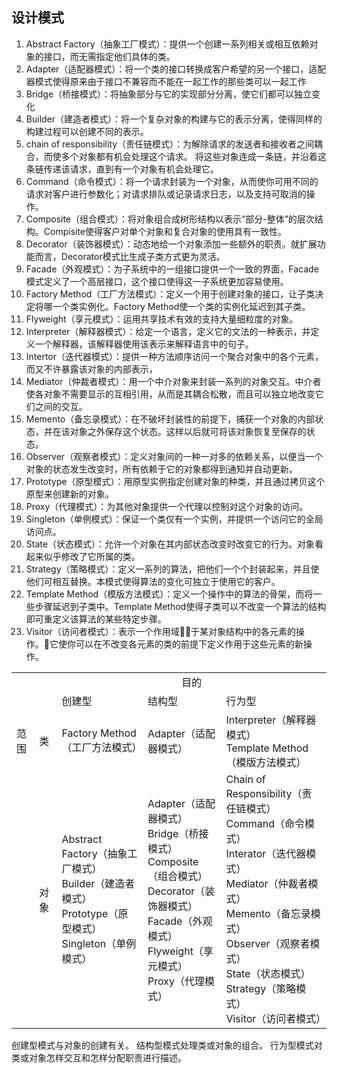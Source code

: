 ## 设计模式

1. Abstract Factory（抽象工厂模式）：提供一个创建一系列相关或相互依赖对象的接口，而无需指定他们具体的类。
2. Adapter（适配器模式）：将一个类的接口转换成客户希望的另一个接口，适配器模式使得原来由于接口不兼容而不能在一起工作的那些类可以一起工作
3. Bridge（桥接模式）：将抽象部分与它的实现部分分离，使它们都可以独立变化
4. Builder（建造者模式）：将一个复杂对象的构建与它的表示分离，使得同样的构建过程可以创建不同的表示。
5. chain of responsibility（责任链模式）：为解除请求的发送者和接收者之间耦合，而使多个对象都有机会处理这个请求。
   将这些对象连成一条链，并沿着这条链传递该请求，直到有一个对象有机会处理它。
6. Command（命令模式）：将一个请求封装为一个对象，从而使你可用不同的请求对客户进行参数化；对请求排队或记录请求日志，以及支持可取消的操作。
7. Composite（组合模式）：将对象组合成树形结构以表示“部分-整体”的层次结构。Compisite使得客户对单个对象和复合对象的使用具有一致性。
8. Decorator（装饰器模式）：动态地给一个对象添加一些额外的职责。就扩展功能而言，Decorator模式比生成子类方式更为灵活。
9. Facade（外观模式）：为子系统中的一组接口提供一个一致的界面，Facade模式定义了一个高层接口，这个接口使得这一子系统更加容易使用。
10. Factory Method（工厂方法模式）：定义一个用于创建对象的接口，让子类决定将哪一个类实例化。Factory Method使一个类的实例化延迟到其子类。
11. Flyweight（享元模式）：运用共享技术有效的支持大量细粒度的对象。
12. Interpreter（解释器模式）：给定一个语言，定义它的文法的一种表示，并定义一个解释器，该解释器使用该表示来解释语言中的句子。
13. Intertor（迭代器模式）：提供一种方法顺序访问一个聚合对象中的各个元素，而又不许暴露该对象的内部表示，
14. Mediator（仲裁者模式）：用一个中介对象来封装一系列的对象交互。中介者使各对象不需要显示的互相引用，从而是其耦合松散，而且可以独立地改变它们之间的交互。
15. Memento（备忘录模式）：在不破坏封装性的前提下，捕获一个对象的内部状态，并在该对象之外保存这个状态。这样以后就可将该对象恢复至保存的状态。
16. Observer（观察者模式）：定义对象间的一种一对多的依赖关系，以便当一个对象的状态发生改变时，所有依赖于它的对象都得到通知并自动更新。
17. Prototype（原型模式）：用原型实例指定创建对象的种类，并且通过拷贝这个原型来创建新的对象。
18. Proxy（代理模式）：为其他对象提供一个代理以控制对这个对象的访问。
19. Singleton（单例模式）：保证一个类仅有一个实例，并提供一个访问它的全局访问点。
20. State（状态模式）：允许一个对象在其内部状态改变时改变它的行为。对象看起来似乎修改了它所属的类。
21. Strategy（策略模式）：定义一系列的算法，把他们一个个封装起来，并且使他们可相互替换。本模式使得算法的变化可独立于使用它的客户。
22. Template Method（模版方法模式）：定义一个操作中的算法的骨架，而将一些步骤延迟到子类中。Template Method使得子类可以不改变一个算法的结构即可重定义该算法的某些特定步骤。
23. Visitor（访问者模式）：表示一个作用域于某对象结构中的各元素的操作。它使你可以在不改变各元素的类的前提下定义作用于这些元素的新操作。


<table>
  <tr>
    <td></td>
    <td></td>
    <td style="text-align: center" colspan="3">目的</td>
  </tr>
  <tr>
    <td></td>
    <td></td>
    <td>创建型</td>
    <td>结构型</td>
    <td>行为型</td>
  </tr>
  <tr>
    <td>范围</td>
    <td>类</td>
    <td>Factory Method（工厂方法模式）</td>
    <td>Adapter（适配器模式）</td>
    <td>
      Interpreter（解释器模式）<br />
      Template Method（模版方法模式）
    </td>
  </tr>
  <tr>
    <td></td>
    <td>对象</td>
    <td>
      Abstract Factory（抽象工厂模式）<br />
      Builder（建造者模式）<br />
      Prototype（原型模式）<br />
      Singleton（单例模式）
    </td>
    <td>
      Adapter（适配器模式）<br />
      Bridge（桥接模式）<br />
      Composite（组合模式）<br />
      Decorator（装饰器模式）<br />
      Facade（外观模式）<br />
      Flyweight（享元模式）<br />
      Proxy（代理模式）<br />
    </td>
    <td>
      Chain of Responsibility（责任链模式）<br />
      Command（命令模式）<br />
      Interator（迭代器模式）<br />
      Mediator（仲裁者模式）<br />
      Memento（备忘录模式）<br />
      Observer（观察者模式）<br />
      State（状态模式）<br />
      Strategy（策略模式）<br />
      Visitor（访问者模式）
    </td>
  </tr>
</table>

创建型模式与对象的创建有关。
结构型模式处理类或对象的组合。
行为型模式对类或对象怎样交互和怎样分配职责进行描述。
